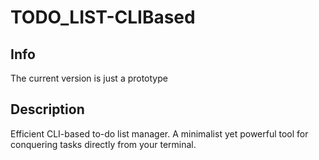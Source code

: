 # TODO_LIST-CLIBased

## Info
The current version is just a prototype
## Description
Efficient CLI-based to-do list manager.
A minimalist yet powerful tool for conquering tasks directly from your terminal.
